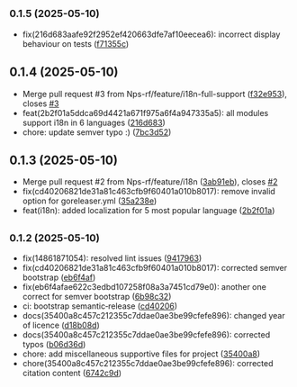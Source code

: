 ## <small>0.1.5 (2025-05-10)</small>

* fix(216d683aafe92f2952ef420663dfe7af10eecea6): incorrect display behaviour on tests ([f71355c](https://github.com/Nps-rf/Simplex/commit/f71355c))

## 0.1.4 (2025-05-10)

* Merge pull request #3 from Nps-rf/feature/i18n-full-support ([f32e953](https://github.com/Nps-rf/Simplex/commit/f32e953)), closes [#3](https://github.com/Nps-rf/Simplex/issues/3)
* feat(2b2f01a5ddca69d4421a671f975a6f4a947335a5): all modules support i18n in 6 languages ([216d683](https://github.com/Nps-rf/Simplex/commit/216d683))
* chore: update semver typo :) ([7bc3d52](https://github.com/Nps-rf/Simplex/commit/7bc3d52))

## 0.1.3 (2025-05-10)

* Merge pull request #2 from Nps-rf/feature/i18n ([3ab91eb](https://github.com/Nps-rf/Simplex/commit/3ab91eb)), closes [#2](https://github.com/Nps-rf/Simplex/issues/2)
* fix(cd40206821de31a81c463cfb9f60401a010b8017): remove invalid option for goreleaser.yml ([35a238e](https://github.com/Nps-rf/Simplex/commit/35a238e))
* feat(i18n): added localization for 5 most popular language ([2b2f01a](https://github.com/Nps-rf/Simplex/commit/2b2f01a))

## <small>0.1.2 (2025-05-10)</small>

* fix(14861871054): resolved lint issues ([9417963](https://github.com/Nps-rf/Simplex/commit/9417963))
* fix(cd40206821de31a81c463cfb9f60401a010b8017): corrected semver bootstrap ([eb6f4af](https://github.com/Nps-rf/Simplex/commit/eb6f4af))
* fix(eb6f4afae622c3edbd107258f08a3a7451cd79e0): another one correct for semver bootstrap ([6b98c32](https://github.com/Nps-rf/Simplex/commit/6b98c32))
* ci: bootstrap semantic‑release ([cd40206](https://github.com/Nps-rf/Simplex/commit/cd40206))
* docs(35400a8c457c212355c7ddae0ae3be99cfefe896): changed year of licence ([d18b08d](https://github.com/Nps-rf/Simplex/commit/d18b08d))
* docs(35400a8c457c212355c7ddae0ae3be99cfefe896): corrected typos ([b06d36d](https://github.com/Nps-rf/Simplex/commit/b06d36d))
* chore: add miscellaneous supportive files for project ([35400a8](https://github.com/Nps-rf/Simplex/commit/35400a8))
* chore(35400a8c457c212355c7ddae0ae3be99cfefe896): corrected citation content ([6742c9d](https://github.com/Nps-rf/Simplex/commit/6742c9d))

